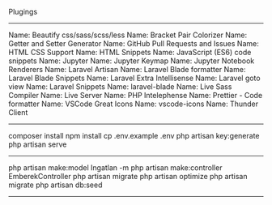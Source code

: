 Plugings
***
Name: Beautify css/sass/scss/less
Name: Bracket Pair Colorizer
Name: Getter and Setter Generator
Name: GitHub Pull Requests and Issues
Name: HTML CSS Support
Name: HTML Snippets
Name: JavaScript (ES6) code snippets
Name: Jupyter
Name: Jupyter Keymap
Name: Jupyter Notebook Renderers
Name: Laravel Artisan
Name: Laravel Blade formatter
Name: Laravel Blade Snippets
Name: Laravel Extra Intellisense
Name: Laravel goto view
Name: Laravel Snippets
Name: laravel-blade
Name: Live Sass Compiler
Name: Live Server
Name: PHP Intelephense
Name: Prettier - Code formatter
Name: VSCode Great Icons
Name: vscode-icons
Name: Thunder Client
***
composer install
npm install
cp .env.example .env
php artisan key:generate
php artisan serve
***
php artisan make:model Ingatlan -m
php artisan make:controller EmberekController
php artisan migrate
php artisan optimize
php artisan migrate
php artisan db:seed
***
